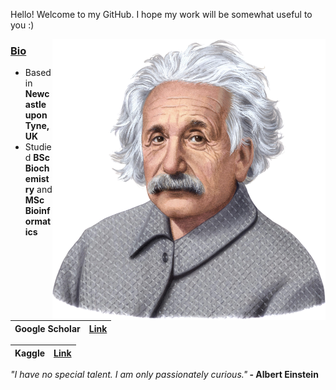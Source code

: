 Hello! Welcome to my GitHub. I hope my work will be somewhat useful to you :)

<img src="einstein.png" align="right" height="450">

<h3><u><b>Bio</b></u></h3>
<ul>
<li>Based in <b>Newcastle upon Tyne, UK</b></li>
<li>Studied <b>BSc Biochemistry</b> and <b>MSc Bioinformatics</b></li>
</ul>

| Google Scholar |  [Link](https://scholar.google.com/citations?user=m6Y0gc4AAAAJ&hl=en&oi=ao) |
| ----- | ----- |

| Kaggle |  [Link](https://www.kaggle.com/escasinas) |
| ----- | ----- |

<i>"I have no special talent. I am only passionately curious."</i><b> - Albert Einstein</b>
